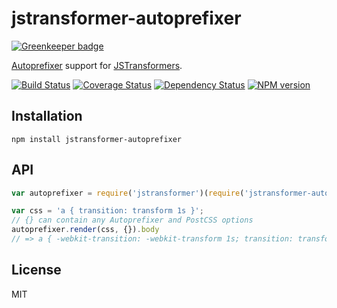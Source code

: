 # jstransformer-autoprefixer

[![Greenkeeper badge](https://badges.greenkeeper.io/jstransformers/jstransformer-autoprefixer.svg)](https://greenkeeper.io/)

[Autoprefixer](https://github.com/postcss/autoprefixer) support for [JSTransformers](https://github.com/jstransformers/jstransformer).

[![Build Status](https://img.shields.io/travis/jstransformers/jstransformer-autoprefixer/master.svg)](https://travis-ci.org/jstransformers/jstransformer-autoprefixer)
[![Coverage Status](https://img.shields.io/codecov/c/github/jstransformers/jstransformer-autoprefixer/master.svg)](https://codecov.io/gh/jstransformers/jstransformer-autoprefixer)
[![Dependency Status](https://img.shields.io/david/jstransformers/jstransformer-autoprefixer/master.svg)](http://david-dm.org/jstransformers/jstransformer-autoprefixer)
[![NPM version](https://img.shields.io/npm/v/jstransformer-autoprefixer.svg)](https://www.npmjs.org/package/jstransformer-autoprefixer)

## Installation

    npm install jstransformer-autoprefixer

## API

```js
var autoprefixer = require('jstransformer')(require('jstransformer-autoprefixer'))

var css = 'a { transition: transform 1s }';
// {} can contain any Autoprefixer and PostCSS options
autoprefixer.render(css, {}).body
// => a { -webkit-transition: -webkit-transform 1s; transition: transform 1s }
```

## License

MIT

